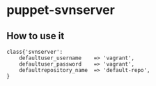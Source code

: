 # puppet-svnserver

## How to use it

```
class{'svnserver':
	defaultuser_username 	=> 'vagrant',
	defaultuser_password 	=> 'vagrant',
	defaultrepository_name 	=> 'default-repo',
}
```